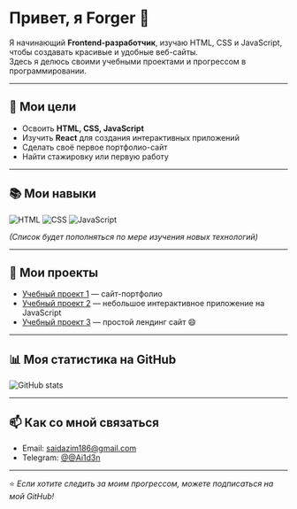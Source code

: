 # Привет, я Forger 👋

Я начинающий **Frontend-разработчик**, изучаю HTML, CSS и JavaScript, чтобы создавать красивые и удобные веб-сайты.  
Здесь я делюсь своими учебными проектами и прогрессом в программировании.

---

## 🚀 Мои цели
- Освоить **HTML, CSS, JavaScript**
- Изучить **React** для создания интерактивных приложений
- Сделать своё первое портфолио-сайт
- Найти стажировку или первую работу

---

## 📚 Мои навыки
![HTML](https://img.shields.io/badge/HTML5-E34F26?style=for-the-badge&logo=html5&logoColor=white)
![CSS](https://img.shields.io/badge/CSS3-1572B6?style=for-the-badge&logo=css3&logoColor=white)
![JavaScript](https://img.shields.io/badge/JavaScript-F7DF1E?style=for-the-badge&logo=javascript&logoColor=black)

*(Список будет пополняться по мере изучения новых технологий)*

---

## 💼 Мои проекты
- [Учебный проект 1](https://forger6969.github.io/pixel-portfolio/) — сайт-портфолио
- [Учебный проект 2](https://forger6969.github.io/click/) — небольшое интерактивное приложение на JavaScript
- [Учебный проект 3](https://forger6969.github.io/CoinFlip/) — простой лендинг сайт 😄

---

## 📊 Моя статистика на GitHub
![GitHub stats](https://github-readme-stats.vercel.app/api?username=forger&show_icons=true&theme=tokyonight)

---

## 📫 Как со мной связаться
- Email: saidazim186@gmail.com
- Telegram: [@@Ai1d3n](https://t.me/@Ai1d3n)

---

⭐️ *Если хотите следить за моим прогрессом, можете подписаться на мой GitHub!*
